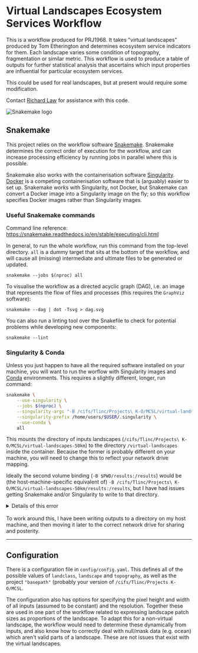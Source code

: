 # Virtual Landscapes Ecosystem Services Workflow

This is a workflow produced for PRJ1968. It takes "virtual landscapes" produced by Tom Etherington and determines ecosystem service indicators for them. Each landscape varies some condition of topography, fragmentation or similar metric. This workflow is used to produce a table of outputs for further statistical analysis that ascertains which input properties are influential for particular ecosystem services.

This could be used for real landscapes, but at present would require some modification.

Contact [Richard Law](lawr@landcareresearch.co.nz) for assistance with this code.

![Snakemake logo]("docs/snakemake.png")

## Snakemake

This project relies on the workflow software [Snakemake](https://snakemake.readthedocs.io/en/stable/). Snakemake determines the correct order of execution for the workflow, and can increase processing efficiency by running jobs in parallel where this is possible.

Snakemake also works with the containerisation software [Singularity](https://sylabs.io/singularity/). [Docker](https://www.docker.com/) is a competing containerisation software that is (arguably) easier to set up. Snakemake works with Singularity, not Docker, but Snakemake can convert a Docker image into a Singularity image on the fly; so this workflow specifies Docker images rather than Singularity images.

### Useful Snakemake commands

Command line reference: https://snakemake.readthedocs.io/en/stable/executing/cli.html

In general, to run the whole workflow, run this command from the top-level directory. `all` is a dummy target that sits at the bottom of the workflow, and will cause all (missing) intermediate and ultimate files to be generated or updated.

`snakemake --jobs $(nproc) all`

To visualise the workflow as a directed acyclic graph (DAG), i.e. an image that represents the flow of files and processes (this requires the `GraphViz` software):

`snakemake --dag | dot -Tsvg > dag.svg`

You can also run a linting tool over the Snakefile to check for potential problems while developing new components:

`snakemake --lint`

### Singularity & Conda

Unless you just happen to have all the required software installed on your machine, you will want to run the worflow with Singularity images and [Conda](https://docs.conda.io/en/latest/) environments. This requires a slightly different, longer, run command:

```bash
snakemake \
	--use-singularity \
	--jobs $(nproc) \
	--singularity-args "-B /cifs/Tlinc/Projects\ K-O/MCSL/virtual-landscapes-50km:/virtual-landscapes -B $PWD/results:/results -B $PWD/logs:/logs" \
	--singularity-prefix /home/users/$USER/.singularity \
	--use-conda \
	all
```

This mounts the directory of inputs landscapes (`/cifs/Tlinc/Projects\ K-O/MCSL/virtual-landscapes-50km`) to the directory `/virtual-landscapes` inside the container. Because the former is probably different on your machine, you will need to change this to reflect your network drive mapping.

Ideally the second volume binding (`-B $PWD/results:/results`) would be (the host-machine-specific equivalent of) `-B /cifs/Tlinc/Projects\ K-O/MCSL/virtual-landscapes-50km/results:/results`, but I have had issues getting Snakemake and/or Singularity to write to that directory.

<details>
	<summary>Details of this error</summary>
	The error is unclear, but it seems to end up mounting the wrong thing.
	```
	snakemake --use-singularity -p -j1 --singularity-args "-B /cifs/Tlinc/Projects\\ K-O/MCSL/virtual-landscapes-50km:/virtual-landscapes -B /cifs/Tlinc/Projects\\ K-O/MCSL/workflow/results:/results" --singularity-prefix /home/users/$USER/.singularity
	Building DAG of jobs...
	Using shell: /bin/bash
	Provided cores: 1 (use --cores to define parallelism)
	Rules claiming more threads will be scaled down.
	Job counts:
		count	jobs
		1	all
		4	carbon_stock
		4	greenhouse_gas_emission
		9

	[Wed Dec  2 12:43:28 2020]
	rule carbon_stock:
	    input: /cifs/Tlinc/Projects K-O/MCSL/virtual-landscapes-50km/hills/landclass_t1_c10.tif
	    output: results/carbon_stocks/hills/t1.c10.LandscapeCarbonStock.tif
	    jobid: 4
	    wildcards: landscape=hills, topography=t1, landclass=c10

	gdal_calc.py -A "/virtual-landscapes/hills/landclass_t1_c10.tif" --outfile=/results/carbon_stocks/hills/t1.c10.LandscapeCarbonStock.tif --calc="(A==0)*5 + (A==1)*10 + (A==2)*18 + (A==3)*30 + (A==4)*140 + (A==5)*200" --type=UInt16 --overwrite --co TILED=YES
	Activating singularity image /home/users/lawr/.singularity/d656e5e84caaafdc61745ab1ef68999a.simg
	FATAL:   could not open image /home/users/lawr/Network/Tlinc/Projects K-O/MCSL/workflow/K-O/MCSL/workflow: failed to retrieve path for /home/users/lawr/Network/Tlinc/Projects K-O/MCSL/workflow/K-O/MCSL/workflow: lstat /cifs/Tlinc/Projects K-O/MCSL/workflow/K-O: no such file or directory
	[Wed Dec  2 12:43:28 2020]
	Error in rule carbon_stock:
	    jobid: 4
	    output: results/carbon_stocks/hills/t1.c10.LandscapeCarbonStock.tif
	    shell:
	        gdal_calc.py -A "/virtual-landscapes/hills/landclass_t1_c10.tif" --outfile=/results/carbon_stocks/hills/t1.c10.LandscapeCarbonStock.tif --calc="(A==0)*5 + (A==1)*10 + (A==2)*18 + (A==3)*30 + (A==4)*140 + (A==5)*200" --type=UInt16 --overwrite --co TILED=YES
	        (one of the commands exited with non-zero exit code; note that snakemake uses bash strict mode!)

	Shutting down, this might take some time.
	Exiting because a job execution failed. Look above for error message
	Complete log: /cifs/Tlinc/Projects K-O/MCSL/workflow/.snakemake/log/2020-12-02T124327.441032.snakemake.log
	```

	Most relevant part:

	```
	FATAL:   could not open image /home/users/lawr/Network/Tlinc/Projects K-O/MCSL/workflow/K-O/MCSL/workflow: failed to retrieve path for /home/users/lawr/Network/Tlinc/Projects K-O/MCSL/workflow/K-O/MCSL/workflow: lstat /cifs/Tlinc/Projects K-O/MCSL/workflow/K-O: no such file or directory
	```

</details>
</br>
To work around this, I have been writing outputs to a directory on my host machine, and then moving it later to the correct network drive for sharing and posterity.

---

## Configuration

There is a configuration file in `config/config.yaml`. This defines all of the possible values of `landclass`, `landscape` and `topography`, as well as the project `"basepath"` (probably your version of `/cifs/Tlinc/Projects K-O/MCSL`.

The configuration also has options for specifying the pixel height and width of all inputs (assumed to be constant) and the resolution. Together these are used in one part of the workflow related to expressing landscape patch sizes as proportions of the landscape. To adapt this for a non-virtual landscape, the workflow would need to determine these dynamically from inputs, and also know how to correctly deal with null/mask data (e.g. ocean) which aren't valid parts of a landscape. These are not issues that exist with the virtual landscapes.
